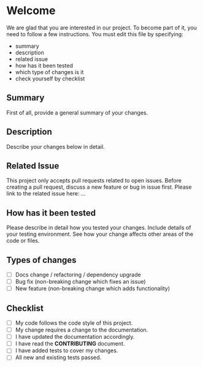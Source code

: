 # Welcome

We are glad that you are interested in our project.
To become part of it, you need to follow a few instructions.
You must edit this file by specifying: 
- summary
- description
- related issue
- how has it been tested
- which type of changes is it
- check yourself by checklist

## Summary

First of all, provide a general summary of your changes.

## Description

Describe your changes below in detail.

## Related Issue

This project only accepts pull requests related to open issues.
Before creating a pull request, discuss a new feature or bug in issue first.
Please link to the related issue here: ...

## How has it been tested

Please describe in detail how you tested your changes.
Include details of your testing environment.
See how your change affects other areas of the code or files.

## Types of changes

<!--- What types of changes does your code introduce? Put an `x` in all the boxes that apply: -->

- [ ] Docs change / refactoring / dependency upgrade
- [ ] Bug fix (non-breaking change which fixes an issue)
- [ ] New feature (non-breaking change which adds functionality)

## Checklist

<!--- Go over all the following points, and put an `x` in all the boxes that apply. -->
<!--- If you're unsure about any of these, don't hesitate to ask. We're here to help! -->

- [ ] My code follows the code style of this project.
- [ ] My change requires a change to the documentation.
- [ ] I have updated the documentation accordingly.
- [ ] I have read the **CONTRIBUTING** document.
- [ ] I have added tests to cover my changes.
- [ ] All new and existing tests passed.
